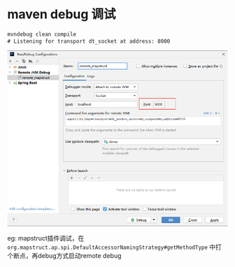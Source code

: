 # maven debug 调试

```shell
mvndebug clean compile
# Listening for transport dt_socket at address: 8000
```

![](./images/35-mvndebug调试-1727075463399.png)


eg: mapstruct插件调试，在 `org.mapstruct.ap.spi.DefaultAccessorNamingStrategy#getMethodType` 中打个断点，再debug方式启动remote debug
